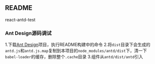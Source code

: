 ## README

react-antd-test

### Ant Design源码调试

1.下载[Ant Design](https://github.com/Pcjmy/ant-design)项目，执行README构建中的命令
2.将`dist`目录下会生成的`antd.js`和`antd.js.map`复制到本项目的`node_modules/antd/dist`下，清一下`babel-loader`的缓存，删除整个`.cache`目录
3.组件从`antd/dist/antd`引入
